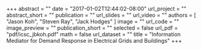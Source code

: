 +++
abstract = ""
date = "2017-01-02T12:44:02-08:00"
url_project = ""
abstract_short = ""
publication = ""
url_slides = ""
url_video = ""
authors = [
  "Jason Koh", "Steven Ray", "Jack Hodges"
]
image = ""
url_code = ""
image_preview = ""
publication_short = ""
selected = false
url_pdf = "pdf/icsc_jbkoh.pdf"
math = false
url_dataset = ""
title = "Information Mediator for Demand Response in Electrical Grids and Buildings"
+++

